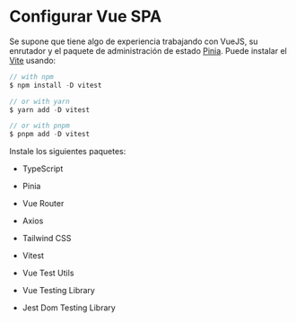 # Configurar Vue SPA

Se supone que tiene algo de experiencia trabajando con VueJS, su enrutador y el paquete de administración de estado [Pinia](https://pinia.vuejs.org/). Puede instalar el [Vite](https://vitest.dev/) usando:

```js
// with npm
$ npm install -D vitest

// or with yarn
$ yarn add -D vitest

// or with pnpm
$ pnpm add -D vitest
```

Instale los siguientes paquetes:

- TypeScript

- Pinia

- Vue Router

- Axios

- Tailwind CSS

- Vitest

- Vue Test Utils

- Vue Testing Library

- Jest Dom Testing Library




